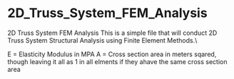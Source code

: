 # 2D_Truss_System_FEM_Analysis
2D Truss System FEM Analysis
This is a simple file that will conduct 2D Truss System Structural Analysis using Finite Element Methods.\

E = Elasticity Modulus in MPA
A = Cross section area in meters sqared, though leaving it all as 1 in all elments  if they ahave the same cross section area

